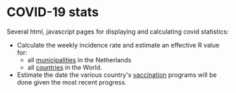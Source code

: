 COVID-19 stats
==============

Several html, javascript pages for displaying and calculating covid statistics:
 - Calculate the weekly incidence rate and estimate an effective R value for:
   - all [municipalities](https://raw.githack.com/nlitsme/covidcalculations/blob/master/rivm.html) in the Netherlands
   - all [countries](https://raw.githack.com/nlitsme/covidcalculations/blob/master/owid.html) in the World.
 - Estimate the date the various country's [vaccination](https://raw.githack.com/nlitsme/covidcalculations/blob/master/vac.html) programs will be done given
   the most recent progress.

